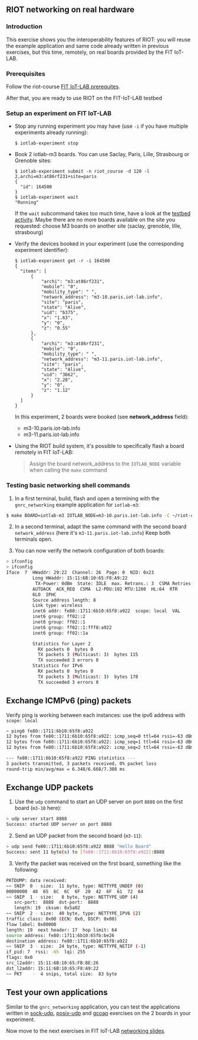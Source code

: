 ## RIOT networking on real hardware

### Introduction

This exercise shows you the interoperability features of RIOT: you will
reuse the example application and same code already written in previous
exercises, but this time, remotely, on real boards provided by the FIT IoT-LAB.

### Prerequisites

Follow the riot-course [FIT IoT-LAB prerequites](https://aabadie.github.io/riot-course/slides/prerequisites/#4).

After that, you are ready to use RIOT on the FIT-IoT-LAB testbed

### Setup an experiment on FIT IoT-LAB

- Stop any running experiment you may have (use `-i` if you have multiple
  experiments already running):

      $ iotlab-experiment stop

- Book 2 iotlab-m3 boards. You can use Saclay, Paris, Lille, Strasbourg or
  Grenoble sites:

      $ iotlab-experiment submit -n riot_course -d 120 -l 2,archi=m3:at86rf231+site=paris
      {
        "id": 164500
      }
      $ iotlab-experiment wait
      "Running"

  If the `wait` subcommand takes too much time, have a look at the
  [testbed activity](https://www.iot-lab.info/testbed/drawgantt). Maybe there
  are no more boards available on the site you requested: choose M3 boards on
  another site (saclay, grenoble, lille, strasbourg)

- Verify the devices booked in your experiment (use the corresponding
  experiment identifier):

      $ iotlab-experiment get -r -i 164500
      {
        "items": [
            {
                "archi": "m3:at86rf231",
                "mobile": "0",
                "mobility_type": " ",
                "network_address": "m3-10.paris.iot-lab.info",
                "site": "paris",
                "state": "Alive",
                "uid": "b375",
                "x": "1.63",
                "y": "0",
                "z": "0.55"
            },
            {
                "archi": "m3:at86rf231",
                "mobile": "0",
                "mobility_type": " ",
                "network_address": "m3-11.paris.iot-lab.info",
                "site": "paris",
                "state": "Alive",
                "uid": "3662",
                "x": "2.28",
                "y": "0",
                "z": "1.12"
            }
        ]
      }

  In this experiment, 2 boards were booked (see **network_address** field):
  - m3-10.paris.iot-lab.info
  - m3-11.paris.iot-lab.info

- Using the RIOT build system, it's possible to specifically flash a board
remotely in FIT IoT-LAB:

  > Assign the board network_address to the `IOTLAB_NODE` variable when calling
  > the `make` command

### Testing basic networking shell commands

1. In a first terminal, build, flash and open a termining with the `gnrc_networking` example
   application for `iotlab-m3`:

  ```sh
  $ make BOARD=iotlab-m3 IOTLAB_NODE=m3-10.paris.iot-lab.info -C ~/riot-course/RIOT/examples/gnrc_networking flash term
  ```

2. In a second terminal, adapt the same command with the second board
   `network_address` (here it's `m3-11.paris.iot-lab.info`)
   Keep both terminals open.

3. You can now verify the network configuration of both boards:

  ```sh
  > ifconfig
  > ifconfig
  Iface  7  HWaddr: 29:22  Channel: 26  Page: 0  NID: 0x23
            Long HWaddr: 15:11:6B:10:65:F8:A9:22
             TX-Power: 0dBm  State: IDLE  max. Retrans.: 3  CSMA Retries: 4
            AUTOACK  ACK_REQ  CSMA  L2-PDU:102 MTU:1280  HL:64  RTR
            6LO  IPHC
            Source address length: 8
            Link type: wireless
            inet6 addr: fe80::1711:6b10:65f8:a922  scope: local  VAL
            inet6 group: ff02::2
            inet6 group: ff02::1
            inet6 group: ff02::1:fff8:a922
            inet6 group: ff02::1a

            Statistics for Layer 2
              RX packets 0  bytes 0
              TX packets 3 (Multicast: 3)  bytes 115
              TX succeeded 3 errors 0
            Statistics for IPv6
              RX packets 0  bytes 0
              TX packets 3 (Multicast: 3)  bytes 178
              TX succeeded 3 errors 0
  ```

## Exchange ICMPv6 (ping) packets

Verify ping is working between each instances: use the ipv6 address with
 `scope: local`
```sh
> ping6 fe80::1711:6b10:65f8:a922
12 bytes from fe80::1711:6b10:65f8:a922: icmp_seq=0 ttl=64 rssi=-63 dBm time=6.348 ms
12 bytes from fe80::1711:6b10:65f8:a922: icmp_seq=1 ttl=64 rssi=-63 dBm time=7.308 ms
12 bytes from fe80::1711:6b10:65f8:a922: icmp_seq=2 ttl=64 rssi=-63 dBm time=6.348 ms

--- fe80::1711:6b10:65f8:a922 PING statistics ---
3 packets transmitted, 3 packets received, 0% packet loss
round-trip min/avg/max = 6.348/6.668/7.308 ms
```

## Exchange UDP packets

1. Use the `udp` command to start an UDP server on port `8888` on the first board
(`m3-10` here):
  ```sh
  > udp server start 8888
  Success: started UDP server on port 8888
  ```

2. Send an UDP packet from the second board (`m3-11`):
  ```sh
  > udp send fe80::1711:6b10:65f8:a922 8888 "Hello Board"
  Success: sent 11 byte(s) to [fe80::1711:6b10:65f8:a922]:8888
  ```

3. Verify the packet was received on the first board, something like the
  following:
  ```sh
  PKTDUMP: data received:
  ~~ SNIP  0 - size:  11 byte, type: NETTYPE_UNDEF (0)
  00000000  48  65  6C  6C  6F  20  42  6F  61  72  64
  ~~ SNIP  1 - size:   8 byte, type: NETTYPE_UDP (4)
     src-port:  8888  dst-port:  8888
     length: 19  cksum: 0x5a02
  ~~ SNIP  2 - size:  40 byte, type: NETTYPE_IPV6 (2)
  traffic class: 0x00 (ECN: 0x0, DSCP: 0x00)
  flow label: 0x00000
  length: 19  next header: 17  hop limit: 64
  source address: fe80::1711:6b10:65fb:be26
  destination address: fe80::1711:6b10:65f8:a922
  ~~ SNIP  3 - size:  24 byte, type: NETTYPE_NETIF (-1)
  if_pid: 7  rssi: -65  lqi: 255
  flags: 0x0
  src_l2addr: 15:11:6B:10:65:FB:BE:26
  dst_l2addr: 15:11:6B:10:65:F8:A9:22
  ~~ PKT    -  4 snips, total size:  83 byte
  ```

## Test your own applications

Similar to the `gnrc_networking` application, you can test the applications
written in [sock-udp](../sock-udp), [posix-udp](../posix-udp)
and [gcoap](../gcoap) exercises on the 2 boards in your experiment.

Now move to the next exercises in FIT IoT-LAB
[networking slides](https://aabadie.github.io/riot-course/slides/04-networking-in-riot/#28).
